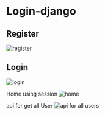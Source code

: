 # Login-django

## Register
![register](https://user-images.githubusercontent.com/83899022/210125545-4580944e-dec5-49e3-a314-130f7aaba0ca.png)


## Login
![login](https://user-images.githubusercontent.com/83899022/210125546-3711a603-9761-4c3e-8b37-6f5142a1d5f5.png)


Home using session
![home](https://user-images.githubusercontent.com/83899022/210125551-29a9f6da-afd1-4bf5-b165-5be957d5a8de.png)


api for get all User
![api for all users](https://user-images.githubusercontent.com/83899022/210125559-32c0fb07-9148-459b-99de-db54baaec8e2.png)
